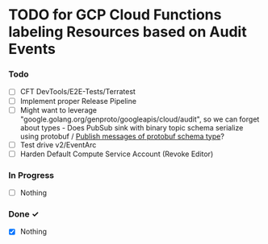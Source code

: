 # TODO for GCP Cloud Functions labeling Resources based on Audit Events
### Todo
- [ ] CFT DevTools/E2E-Tests/Terratest
- [ ] Implement proper Release Pipeline
- [ ] Might want to leverage "google.golang.org/genproto/googleapis/cloud/audit", so we can forget about types - Does PubSub sink with binary topic schema serialize using protobuf / [Publish messages of protobuf schema type](https://cloud.google.com/pubsub/docs/samples/pubsub-publish-proto-messages)?
- [ ] Test drive v2/EventArc
- [ ] Harden Default Compute Service Account (Revoke Editor)

### In Progress

- [ ] Nothing  

### Done ✓

- [x] Nothing